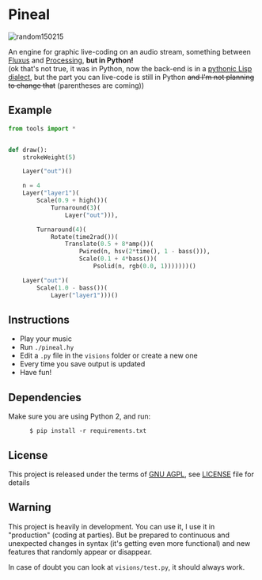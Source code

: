 Pineal
======

![random150215](http://i.imgur.com/dGbEcQi.png)

An engine for graphic live-coding on an audio stream, something between
[Fluxus](http://www.pawfal.org/fluxus/) and [Processing](https://processing.org/),
__but in Python!__  
(ok that's not true, it was in Python, now the back-end is in a
[pythonic Lisp dialect](http://hylang.org), but the part you can live-code
is still in Python <del>and I'm not planning to change that</del> (parentheses
are coming))


Example
-------

```python
from tools import *


def draw():
    strokeWeight(5)

    Layer("out")()

    n = 4
    Layer("layer1")(
        Scale(0.9 + high())(
            Turnaround(3)(
                Layer("out"))),

        Turnaround(4)(
            Rotate(time2rad())(
                Translate(0.5 + 8*amp())(
                    Pwired(n, hsv(2*time(), 1 - bass())),
                    Scale(0.1 + 4*bass())(
                        Psolid(n, rgb(0.0, 1)))))))()

    Layer("out")(
        Scale(1.0 - bass())(
            Layer("layer1")))()
```


Instructions
------------
* Play your music
* Run `./pineal.hy`
* Edit a `.py` file in the `visions` folder or create a new one
* Every time you save output is updated
* Have fun!


Dependencies
------------
Make sure you are using Python 2, and run:
```
      $ pip install -r requirements.txt
```


License
-------
This project is released under the terms of [GNU AGPL](http://www.gnu.org/licenses/agpl-3.0.html), see [LICENSE](LICENSE) file for details


Warning
-------
This project is heavily in development. You can use it, I use it in "production"
(coding at parties). But be prepared to continuous and unexpected changes in
syntax (it's getting even more functional) and new features that randomly appear
or disappear.

In case of doubt you can look at `visions/test.py`, it should always work.
